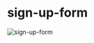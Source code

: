 # sign-up-form
![sign-up-form](https://github.com/stanciudrg/sign-up-form/assets/103588717/b37b3849-e0d5-4a42-a77d-88b67bf41c0c)
